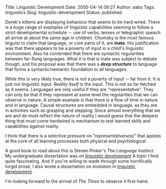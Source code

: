 Title: Linguistic Development
Date: 2005-04-14 09:27
Author: aabs
Tags: linguistics
Slug: linguistic-development
Status: published

Derek's kittens are displaying behaviour that seems to be hard wired. There is a huge range of examples of linguistic capabilities seeming to follow a strict developmental schedule -- use of verbs, tenses or telegraphic speach all arrive at about the same age in children. Chomsky is the most famous linguist to claim that language, or core parts of it, are **inate**. His justification was that there appears to be a poverty of input in a child's linguistic environment. Also he contended that there are syntactic regularities between far-flung languages. What it is that is inate was subject to debate though, and his proposal was that there was a ***deep structure*** to language that forms a syntactic/semantic foundation to all languages.

While this is very likely true, there is *not* a poverty of input -- far from it. It is just not linguistic input. *Reality itself* is the input. This is not so far fetched as it seems. Languages are only useful if they are "representative". They can only be that if they represent at some level the regularities that we can observe in nature. A simple example is that there is a flow of time in nature and in language. Causal structures are embedded in language, as they are in activities such as grasping and stepping. Since almost everything that we are and do must reflect the nature of reality I would guess that the deepest thing that must come hardwired is mechanism to test learned skills and capabilities against reality.

I think that there is a selective pressure on "*representativeness*" that applies at the core of all learning processes both physical and psychological.

A good book to read about this is Steven Pinker's *The Language Instinct.*  
My undergraduate dissertation was on [linguistic development](http://aabs.aspxconnection.com/LinguisticDevelopment.pdf) A topic I find quite fascinating. And if you're willing to wade through some horrifically turgid prose, I also wrote a dissertation on evolution in [linguistic development](http://aabs.aspxconnections.com/EGIS.pdf).

I'm looking forward to the arrival of *The Three* to observe it first-hand.
